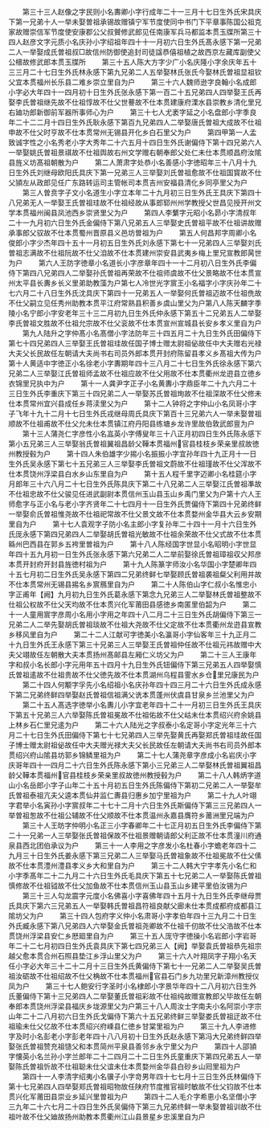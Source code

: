 <!-- { "loadSidebar": true } -->
　　第三十三人赵像之字民则小名夀卿小字行成年二十一三月十七日生外氏宋具庆下第一兄弟十人一举未娶曽祖承锡故赠镇宁军节度使同中书门下平章事陈国公祖克家故赠崇信军节度使安康郡公父叔贙修武郎见任南康军兵马都监本贯玉牒所第三十四人赵彦文字元质小名庆孙小字绍祖年四十十一月初六日生外氏髙永感下第一兄弟二人一举娶成氏曽祖叔□故信州防御使追封司徒諡恭僖祖植之故西京左藏库副使父公榗故修武郎本贯玉牒所
　　第三十五人陈大方字少广小名庆隆小字余庆年五十三三月二十七日生外氏林永感下第九兄弟二人五举娶林氏张氏今娶林氏曽祖显祖钦父宜本贯福州长乐县二难乡崇立里自为户
　　第三十六人魏师逊字良翰小名成郎小字必大年四十一四月初十日生外氏张永感下第一百二十五兄弟四人四举娶王氏再娶李氏曽祖继先故不仕祖惇故不仕父世謩故不仕本贯建康府溧水县崇教乡清化里兄右廸功郎新御前军器所事师心为户
　　第三十七人尤袤字延之小名盘郎小字季良年二十二二月十四日生外氏耿永感下第百九兄弟四人二举娶唐氏曽祖大成故不仕祖申故不仕父时亨故不仕本贯常州无锡县开化乡白石里父为户
　　第四甲第一人孟致诚字性之小名秀老小字大秀年二十六五月十四日生外氏谢偏侍下第十四兄弟六人一举娶姚氏曽祖景祺故不仕祖舆故右州文学赠右朝奉郎父处仁未仕本贯顺昌府汝隂县旌义坊髙祖朝散为户
　　第二人萧肃字处恭小名善感小字徳昭年三十八月十九日生外氏刘继母欧阳氏具庆下第一兄弟三人三举娶刘氏曽祖愈故不仕祖国寳故不仕父頴左从政郎见任广东路转运司主管帐司本贯吉州安福县清化乡同亭里父为户
　　第三人曽贲字子文小名道生小字立本年二十九月初三日生外氏王具庆下第四十八兄弟无人一举娶王氏曽祖珪故不仕祖经故从事郎郓州州学教授父世昌见授开州文学本贯福州闽县凤池西乡崇贤里父为户
　　第四人李蘩字元昭小名昴小字清叔年二十一九月初六日生外氏金偏侍下第八兄弟五人三举娶史氏曽祖平故不仕祖讲故赠承事郎父驭故不仕本贯蜀州晋原县义邑坊曽祖为户
　　第五人何昌邦字周卿小名俊郎小字少杰年四十五十一月初五日生外氏刘永感下第七十一兄弟四人三举娶刘氏曽祖志满故不仕祖阮故不仕父洎故不仕本贯建州崇安县武夷乡梅上里兄宣教郎昺世为户
　　第六人王防字徳章小名道长小字彦章年四十一十二月初八日生外氏李偏侍下第四八兄弟四人二举娶孙氏曽祖再荣故不仕祖师虞故不仕父景略故不仕本贯宣州太平县长夀乡长义里弟助教藻为户第七人冷世光字賔王小名福字小字庆孙年二十七六月二十八日生外氏沈具庆下第四十一兄弟五人一举娶何氏曽祖迈故不仕祖侁故不仕父嗣立见任秀州助教本贯平江府常熟县积善乡虞山里父为户第八人陈天麟字季陵小名宁郎小字安老年三十三二月初九日生外氏仲永感下第五十二兄弟五人二举娶李氏曽祖文胜故不仕祖允宗故不仕父衮故不仕本贯宣州宣城县长安乡孝义里自为户
　　第九人陆升之字仲髙小名髙僧小字法防年三十四五月二十九日生外氏田偏侍下第七十四兄弟四人三举娶王氏曽祖珪故任国子博士赠太尉祖佖故任中大夫赠右光禄大夫父长民故任左朝请大夫尚书右司员外郎本贯开封府陈留县孝义乡髙祖大传为户第十人黄适中字徳正小名徐老小字夀期年四十三八月二十七日生外氏徐永感下第六兄弟二人三举娶江氏曽祖师孟故不仕祖应故不仕父用故不仕本贯衢州龙逰县立徳乡衣锦里兄执中为户
　　第十一人龚尹字正子小名黄夀小字鼎臣年二十九六月二十三日生外氏李重庆下第三十四兄弟二人一举娶苏氏曽祖珣故不仕祖深故不仕父修未仕本贯常州宜兴县成任乡蒋渎里父为户
　　第十二人钟将之字仲山小名凤哥小字子飞年十九十二月十七日生外氏戎继母周氏具庆下第百十三兄弟六人一举未娶曽祖顺故不仕祖甫故不仕父允未仕本贯镇江府丹阳县练塘乡龙许里故伯敦武郎亶为户
　　第十三人蒲尧仁字彦性小名嵓英小字傅叟年三十八正月初四日生外氏陈永感下第小五兄弟三人三举娶翁氏曽祖翼祖昌龄父鞾本贯福州官县桂枝乡荣亲里叔故徳州教授毂为户
　　第十四人朱伯雄字少掦小名振振小字宜孙年四十九正月十一日生外氏吴永感下第七十五兄弟三人三举娶李氏曽祖文蔚故不仕祖瑾故不仕父浑故不仕本贯饶州浮梁县白水乡山东里自为户
　　第十五人程千里字迈卿小名桂筵小字月郎年三十六八月二十七日生外氏陈具庆下第二十八兄弟二人三举娶江氏曽祖凖故不仕祖忠故不仕父骏见任进武副尉本贯信州玉山县玉山乡禹门里父为户第十六人王师愈字与正小名与老小字齐贤年二十七四月十一日生外氏贾偏侍下第四十兄弟终鲜一举娶俞氏曽祖惟尧故不仕祖祀常故不仕父景文故不仕本贯婺州金华县大云乡安期里自为户
　　第十七人袁观字子防小名主郎小字复孙年二十四十一月十六日生外氏厐永感下第四兄弟四人二举娶胡氏曽祖光敏故不仕祖余荣故不仕父式故不仕本贯緜州巴西县在郭乡五袴里曽祖为户
　　第十八人陈经国字世显小名昭明小字世显年四十五九月初一日生外氏张永感下第六兄弟二人二举前娶徐氏曽祖璋祖収父邦彦本贯开封府开封县旌徳村祖为户
　　第十九人陈篆字师汝小名华国小字楚卿年四十五七月初二日生外氏吴永感下第四二兄弟终鲜七举娶顾氏曽祖袭祖粲父利用并故不仕本贯常州无锡县掦名乡賔鴈里自为户
　　第二十人陈伯山字仁叔小名惟忠小字正甫年【阙】九月初九日生外氏葛永感下第念九兄弟三人二举娶林氏曽祖整故不仕祖公权故不仕父天均故不仕本贯兴化军莆田县感徳乡南匿里伯韶为户
　　第二十一人童用賔字彦周小名用小字用之年四十八二月二十三日生外氏胡偏侍下第三一兄弟二人二举先娶胡氏曽祖琰故不仕祖大尧故不仕父定故不仕本贯衢州龙逰县宣教乡移风里自为户
　　第二十二人江献可字徳美小名瀛哥小字仙客年三十九正月二十九日生外氏王永感下第三十兄弟三人三举娶王氏曽祖仲任故不仕祖元祎故赠中大夫父翊故任左朝散大夫本贯扬州髙邮县左厢仁义坊父为户
　　第二十三人王康年字和叔小名长郎小字元用年五十四月十九日生外氏钮偏侍下第三兄弟五人四举娶慎氏曽祖逺故不仕祖贵故不仕父徳先故不仕本贯湖州乌程县霅水乡仓里兄康民为户
　　第二十四人何颙字孚先小名绍祖小名庆孙年四十四三月二十六日生外氏成永感下第二兄弟终鲜四举娶赵氏曽祖信祖满父诜本贯蓬州伏虞县甘泉乡兰池里父为户
　　第二十五人髙选字徳举小名夀儿小字宜老年四十二十一月初三日生外氏王具庆下第五十兄弟三人六举娶陈氏曽祖冕故不仕祖佑故不仕父岵未仕本贯绍兴府余姚县上林乡石仁里兄逺为户
　　第二十六人陆光之字叔泰小名定哥小字定光年三十六月二十七日生外氏田偏侍下第七十七兄弟四人三举先娶黄氏再娶郑氏曽祖珪故任国子博士赠太尉祖佖故任中大夫赠光禄大夫父长民故任左朝请大夫尚书右司员外郎本贯绍兴府山隂县坊郭乡锦鳞里祖为户
　　第二十七人蒲尧章字彦成小名岩庆小字庆哥年四十一四月二十六日生外氏陈永感下第小三兄弟三人二举娶林氏曽祖翼祖昌龄父鞾本贯福州官县桂枝乡荣亲里叔故徳州教授毂为户
　　第二十八人韩炳字道山小名岳郎小字子山年二十五十月初五日生外氏陈偏侍下第初二兄弟二人一举娶牟氏曽祖泰祖亢夫父逵本贯仙井监仁夀县归惠乡加宁里祖为户
　　第二十九人叶翊字君举小名寅孙小字賔叔年二十七十二月十六日生外氏斯偏侍下第三三兄弟四人一举曽祖怱故不仕祖公辅故不仕父顺故不仕本贯温州永嘉县膺符乡莆洲里兄端为户
　　第三十人王昉字仲明小名正三小字春卿年二十七正月初五日生外氏李偏侍下第二十一兄弟一人三举娶张氏曽祖保故不仕祖景赠朝请郎父利正故不仕本贯潼川府通泉县西北团伯承议为户
　　第三十一人李用之字彦发小名杜春小字蟾老年四十二九月三十日生外氏姜永感下第三兄弟二人三举娶马氏曽祖象故不仕祖冕故不仕父傃故不仕本贯澧州澧县孝义乡大和里自为户
　　第三十二人韩大宁字孝先小名仁和小字季髙年二十二九月二十六日生外氏毛具庆下第五十七兄弟二人一举娶陈氏曽祖慎修故不仕祖钺故不仕父加鱼故不仕本贯信州玉山县玉山乡建平里伯汝锡为户
　　第三十三人勾龙震字元度小名佛喜小字喜佛年四十五月十九日生外氏李继母贾氏具庆下第六三兄弟五人一举娶韩氏曽祖昌符祖良献父廊未仕本贯成都府成都县江隂坊父为户
　　第三十四人包府字义仲小名肃哥小字孝伯年四十三九月二十日生外氏臧永感下第八兄弟四人六举娶金氏曽祖尧卿故不仕祖千仞故不仕父浩故不仕本贯饶州浮梁县安仁乡厯廻里自为户
　　第三十五人厐守字徳操小名岩郎小字岩哥年二十二七月初四日生外氏袁具庆下第七四兄弟三人【阙】举娶袁氏曽祖恭先祖宗越父愈本贯合州石照县垫江乡浮山里父为户
　　第三十六人叶翔凤字子翔小名天任小字必大年三十二十二月十三日生外氏黄偏侍下第七十一兄弟二人二举娶吴氏曽祖汝砺故不仕祖绍故不仕父桷故不仕本贯福州官县石门乡九功里兄新漳州教授仪凤为户
　　第三十七人鲍安行字圣时小名棣郎小字景华年四十二八月初六日生外氏董偏侍下第十三兄弟四人二举娶董氏曽祖彩故不仕祖纯故赠宣教郎父毕故任左朝奉郎本贯饶州浮梁县福庆乡垅源里父为户第三十八人周汝士字南夫小名阿崇小字宗山年二十二八月初六日生外氏戈偏侍下第六十五兄弟终鲜三举娶娄氏曽祖迂故不仕祖瑜未仕父亿故不仕本贯绍兴府嵊县仁徳乡甘棠里祖为户
　　第三十九人李进修字及时小名彭老小字彭老年四十八八月初十日生外氏赵永感下第冯大兄弟终鲜四举娶张氏曽祖赞充祖慥父和本贯简州平泉县善邻乡永宁里父为户
　　第四十人邵頴字懐英小名兰孙小字兰郎年二十二四月二十二日生外氏童重庆下第四兄弟五人一举娶陈氏曽祖忻故不仕祖聪未仕父谊未仕本贯婺州金华县白砂乡山囘里祖为户
　　第四十一人李清字绍夷小名骥子小字竒男年四十七七月十三日生外氏林偏侍下第十七兄弟四人四举娶郑氏曽祖昭物故任陕府节度推官祖时敏故不仕父钧故不仕本贯兴化军莆田县崇业乡延兴里曽祖为户
　　第四十二人毛介字希恵小名坚僧小字三九年二十六七月二十四日生外氏吴偏侍下第三九兄弟终鲜一举未娶曽祖训故不仕祖叶故不仕父廸故扬州助教本贯衢州江山县景星乡忠溪里自为户
